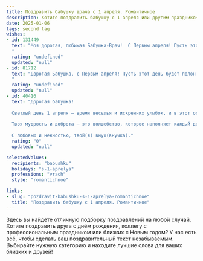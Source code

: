 ```yaml
---
title: Поздравить бабушку врача с 1 апреля. Романтичное
description: Хотите поздравить бабушку с 1 апреля или другим праздником? Наш ИИ создаст незабываемое поздравление, а вы обязательно выделитесь среди других.  
date: 2025-01-06
tags: second tag
wishes:
- id: 131449
  text: "Моя дорогая, любимая Бабушка-Врач!  С Первым апреля! Пусть этот день, полный лёгкой весны и солнечного света, будет таким же тёплым и светлым, как Ваше доброе сердце.  Пусть в нём найдётся место для улыбок, радости и исполнения всех самых заветных желаний.  Вы – не просто врач, Вы – ангел-хранитель,  дарящий здоровье и надежду.  Пусть Ваша жизнь будет наполнена счастьем, заботой и бесконечной любовью!  Целую Вас крепко-крепко!
  "
  rating: "undefined"
  updated: "null"
- id: 81712
  text: "Дорогая Бабушка, с Первым апреля! Пусть этот день будет полон солнечных лучей, как твоё доброе сердце, и весёлых шуток, как твой неугасимый оптимизм. Спасибо тебе за твою бесконечную заботу и за то, что ты всегда готова прийти на помощь. Желаю тебе здоровья, счастья и ещё долгих лет, чтобы мы могли делиться друг с другом радостью жизни.
  "
  rating: "undefined"
  updated: "null"
- id: 40416
  text: "Дорогая бабушка!
  
  Светлый день 1 апреля – время веселья и искренних улыбок, и в этот особенный праздник я хочу поздравить тебя! Ты, как истинный врач, излучаешь тепло и заботу, исцеляя не только болезни, но и сердца.
  
  Твоя мудрость и доброта – это волшебство, которое наполняет каждый день радостью. Пусть в этот праздничный день твоя жизнь будет такой же яркой и насыщенной, как самые красивые мелодии любви. Желаю тебе здоровья, счастья и бесконечной энергии, чтобы ты могла продолжать дарить всем нам свою заботу и нежность.
  
  С любовью и нежностью, твой(я) внук(внучка)."
  rating: "0"
  updated: "null"

selectedValues:
  recipients: "babushku"
  holidays: "s-1-aprelya"
  professions: "vrach"
  style: "romantichnoe"

links:
- slug: "pozdravit-babushku-s-1-aprelya-romantichnoe"
  title: "Поздравить бабушку с 1 апреля. Романтичное"
---
```


Здесь вы найдете отличную подборку поздравлений на любой случай. 
Хотите поздравить друга с днём рождения, коллегу с профессиональным праздником или близких с Новым годом? У нас есть всё, чтобы сделать ваш поздравительный текст незабываемым. Выбирайте нужную категорию и находите лучшие слова для ваших близких и друзей!
